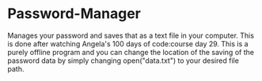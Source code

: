# Password-Manager
Manages your password and saves that as a text file in your computer.
This is done after watching Angela's 100 days of code:course day 29.
This is a purely offline program and you can change the location of the saving of the password data by simply changing open("data.txt") to your desired file path.
